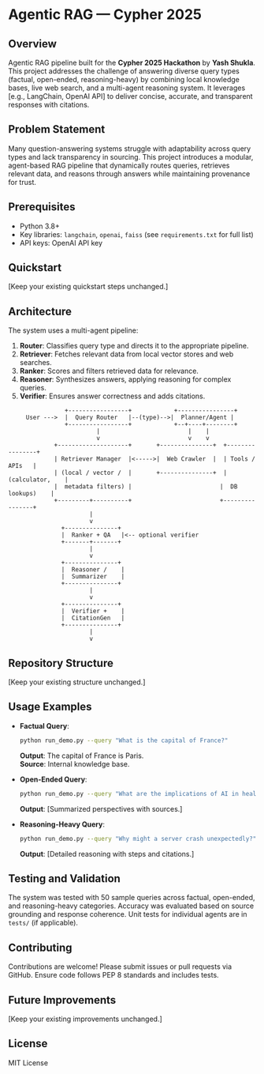 # Agentic RAG — Cypher 2025

## Overview
Agentic RAG pipeline built for the **Cypher 2025 Hackathon** by **Yash Shukla**. This project addresses the challenge of answering diverse query types (factual, open-ended, reasoning-heavy) by combining local knowledge bases, live web search, and a multi-agent reasoning system. It leverages [e.g., LangChain, OpenAI API] to deliver concise, accurate, and transparent responses with citations.

## Problem Statement
Many question-answering systems struggle with adaptability across query types and lack transparency in sourcing. This project introduces a modular, agent-based RAG pipeline that dynamically routes queries, retrieves relevant data, and reasons through answers while maintaining provenance for trust.

## Prerequisites
- Python 3.8+
- Key libraries: `langchain`, `openai`, `faiss` (see `requirements.txt` for full list)
- API keys: OpenAI API key

## Quickstart
[Keep your existing quickstart steps unchanged.]

## Architecture
The system uses a multi-agent pipeline:
1. **Router**: Classifies query type and directs it to the appropriate pipeline.
2. **Retriever**: Fetches relevant data from local vector stores and web searches.
3. **Ranker**: Scores and filters retrieved data for relevance.
4. **Reasoner**: Synthesizes answers, applying reasoning for complex queries.
5. **Verifier**: Ensures answer correctness and adds citations.

```
                +-----------------+            +----------------+
     User --->  |  Query Router   |--(type)-->|  Planner/Agent |
                +-----------------+            +--+----+--------+
                         |                         |    |   
                         v                         v    v
             +--------------------+       +---------------+  +----------------+
             | Retriever Manager  |<----->|  Web Crawler  |  | Tools / APIs   |
             | (local / vector /  |       +---------------+  | (calculator,    |
             |  metadata filters) |                         |  DB lookups)    |
             +---------+----------+                         +----------------+
                       |  
                       v
               +---------------+
               |  Ranker + QA   |<-- optional verifier
               +-------+-------+
                       |
                       v
               +---------------+
               |  Reasoner /    |
               |  Summarizer    |
               +---------------+
                       |
                       v
               +---------------+
               |  Verifier +    |
               |  CitationGen   |
               +---------------+
                       |
                       v
```         

## Repository Structure
[Keep your existing structure unchanged.]

## Usage Examples
- **Factual Query**:
  ```bash
  python run_demo.py --query "What is the capital of France?"
  ```
  **Output**: The capital of France is Paris.  
  **Source**: Internal knowledge base.

- **Open-Ended Query**:
  ```bash
  python run_demo.py --query "What are the implications of AI in healthcare?"
  ```
  **Output**: [Summarized perspectives with sources.]

- **Reasoning-Heavy Query**:
  ```bash
  python run_demo.py --query "Why might a server crash unexpectedly?"
  ```
  **Output**: [Detailed reasoning with steps and citations.]

## Testing and Validation
The system was tested with 50 sample queries across factual, open-ended, and reasoning-heavy categories. Accuracy was evaluated based on source grounding and response coherence. Unit tests for individual agents are in `tests/` (if applicable).

## Contributing
Contributions are welcome! Please submit issues or pull requests via GitHub. Ensure code follows PEP 8 standards and includes tests.

## Future Improvements
[Keep your existing improvements unchanged.]

## License
MIT License